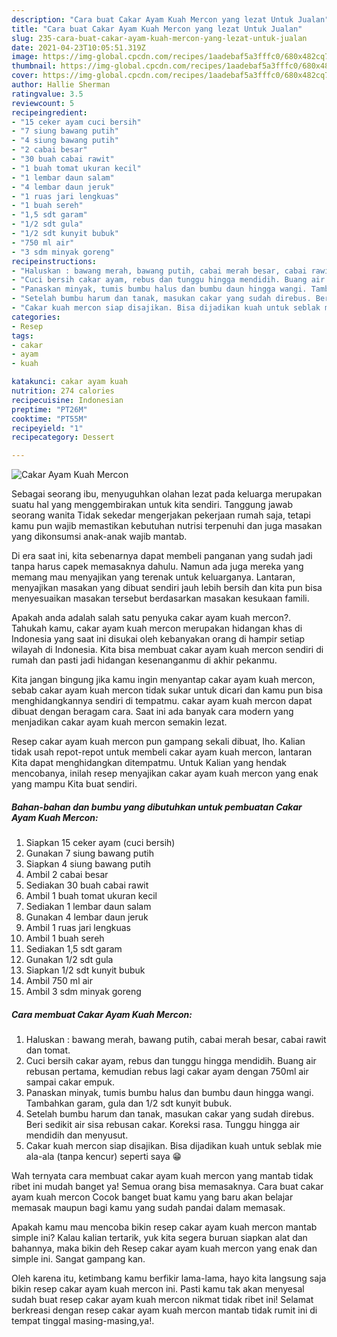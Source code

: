 ```yaml
---
description: "Cara buat Cakar Ayam Kuah Mercon yang lezat Untuk Jualan"
title: "Cara buat Cakar Ayam Kuah Mercon yang lezat Untuk Jualan"
slug: 235-cara-buat-cakar-ayam-kuah-mercon-yang-lezat-untuk-jualan
date: 2021-04-23T10:05:51.319Z
image: https://img-global.cpcdn.com/recipes/1aadebaf5a3fffc0/680x482cq70/cakar-ayam-kuah-mercon-foto-resep-utama.jpg
thumbnail: https://img-global.cpcdn.com/recipes/1aadebaf5a3fffc0/680x482cq70/cakar-ayam-kuah-mercon-foto-resep-utama.jpg
cover: https://img-global.cpcdn.com/recipes/1aadebaf5a3fffc0/680x482cq70/cakar-ayam-kuah-mercon-foto-resep-utama.jpg
author: Hallie Sherman
ratingvalue: 3.5
reviewcount: 5
recipeingredient:
- "15 ceker ayam cuci bersih"
- "7 siung bawang putih"
- "4 siung bawang putih"
- "2 cabai besar"
- "30 buah cabai rawit"
- "1 buah tomat ukuran kecil"
- "1 lembar daun salam"
- "4 lembar daun jeruk"
- "1 ruas jari lengkuas"
- "1 buah sereh"
- "1,5 sdt garam"
- "1/2 sdt gula"
- "1/2 sdt kunyit bubuk"
- "750 ml air"
- "3 sdm minyak goreng"
recipeinstructions:
- "Haluskan : bawang merah, bawang putih, cabai merah besar, cabai rawit dan tomat."
- "Cuci bersih cakar ayam, rebus dan tunggu hingga mendidih. Buang air rebusan pertama, kemudian rebus lagi cakar ayam dengan 750ml air sampai cakar empuk."
- "Panaskan minyak, tumis bumbu halus dan bumbu daun hingga wangi. Tambahkan garam, gula dan 1/2 sdt kunyit bubuk."
- "Setelah bumbu harum dan tanak, masukan cakar yang sudah direbus. Beri sedikit air sisa rebusan cakar. Koreksi rasa. Tunggu hingga air mendidih dan menyusut."
- "Cakar kuah mercon siap disajikan. Bisa dijadikan kuah untuk seblak mie ala-ala (tanpa kencur) seperti saya 😁"
categories:
- Resep
tags:
- cakar
- ayam
- kuah

katakunci: cakar ayam kuah 
nutrition: 274 calories
recipecuisine: Indonesian
preptime: "PT26M"
cooktime: "PT55M"
recipeyield: "1"
recipecategory: Dessert

---
```



![Cakar Ayam Kuah Mercon](https://img-global.cpcdn.com/recipes/1aadebaf5a3fffc0/680x482cq70/cakar-ayam-kuah-mercon-foto-resep-utama.jpg)

Sebagai seorang ibu, menyuguhkan olahan lezat pada keluarga merupakan suatu hal yang menggembirakan untuk kita sendiri. Tanggung jawab seorang  wanita Tidak sekedar mengerjakan pekerjaan rumah saja, tetapi kamu pun wajib memastikan kebutuhan nutrisi terpenuhi dan juga masakan yang dikonsumsi anak-anak wajib mantab.

Di era  saat ini, kita sebenarnya dapat membeli panganan yang sudah jadi tanpa harus capek memasaknya dahulu. Namun ada juga mereka yang memang mau menyajikan yang terenak untuk keluarganya. Lantaran, menyajikan masakan yang dibuat sendiri jauh lebih bersih dan kita pun bisa menyesuaikan masakan tersebut berdasarkan masakan kesukaan famili. 



Apakah anda adalah salah satu penyuka cakar ayam kuah mercon?. Tahukah kamu, cakar ayam kuah mercon merupakan hidangan khas di Indonesia yang saat ini disukai oleh kebanyakan orang di hampir setiap wilayah di Indonesia. Kita bisa membuat cakar ayam kuah mercon sendiri di rumah dan pasti jadi hidangan kesenanganmu di akhir pekanmu.

Kita jangan bingung jika kamu ingin menyantap cakar ayam kuah mercon, sebab cakar ayam kuah mercon tidak sukar untuk dicari dan kamu pun bisa menghidangkannya sendiri di tempatmu. cakar ayam kuah mercon dapat dibuat dengan beragam cara. Saat ini ada banyak cara modern yang menjadikan cakar ayam kuah mercon semakin lezat.

Resep cakar ayam kuah mercon pun gampang sekali dibuat, lho. Kalian tidak usah repot-repot untuk membeli cakar ayam kuah mercon, lantaran Kita dapat menghidangkan ditempatmu. Untuk Kalian yang hendak mencobanya, inilah resep menyajikan cakar ayam kuah mercon yang enak yang mampu Kita buat sendiri.

<!--inarticleads1-->

##### Bahan-bahan dan bumbu yang dibutuhkan untuk pembuatan Cakar Ayam Kuah Mercon:

1. Siapkan 15 ceker ayam (cuci bersih)
1. Gunakan 7 siung bawang putih
1. Siapkan 4 siung bawang putih
1. Ambil 2 cabai besar
1. Sediakan 30 buah cabai rawit
1. Ambil 1 buah tomat ukuran kecil
1. Sediakan 1 lembar daun salam
1. Gunakan 4 lembar daun jeruk
1. Ambil 1 ruas jari lengkuas
1. Ambil 1 buah sereh
1. Sediakan 1,5 sdt garam
1. Gunakan 1/2 sdt gula
1. Siapkan 1/2 sdt kunyit bubuk
1. Ambil 750 ml air
1. Ambil 3 sdm minyak goreng




<!--inarticleads2-->

##### Cara membuat Cakar Ayam Kuah Mercon:

1. Haluskan : bawang merah, bawang putih, cabai merah besar, cabai rawit dan tomat.
1. Cuci bersih cakar ayam, rebus dan tunggu hingga mendidih. Buang air rebusan pertama, kemudian rebus lagi cakar ayam dengan 750ml air sampai cakar empuk.
1. Panaskan minyak, tumis bumbu halus dan bumbu daun hingga wangi. Tambahkan garam, gula dan 1/2 sdt kunyit bubuk.
1. Setelah bumbu harum dan tanak, masukan cakar yang sudah direbus. Beri sedikit air sisa rebusan cakar. Koreksi rasa. Tunggu hingga air mendidih dan menyusut.
1. Cakar kuah mercon siap disajikan. Bisa dijadikan kuah untuk seblak mie ala-ala (tanpa kencur) seperti saya 😁




Wah ternyata cara membuat cakar ayam kuah mercon yang mantab tidak ribet ini mudah banget ya! Semua orang bisa memasaknya. Cara buat cakar ayam kuah mercon Cocok banget buat kamu yang baru akan belajar memasak maupun bagi kamu yang sudah pandai dalam memasak.

Apakah kamu mau mencoba bikin resep cakar ayam kuah mercon mantab simple ini? Kalau kalian tertarik, yuk kita segera buruan siapkan alat dan bahannya, maka bikin deh Resep cakar ayam kuah mercon yang enak dan simple ini. Sangat gampang kan. 

Oleh karena itu, ketimbang kamu berfikir lama-lama, hayo kita langsung saja bikin resep cakar ayam kuah mercon ini. Pasti kamu tak akan menyesal sudah buat resep cakar ayam kuah mercon nikmat tidak ribet ini! Selamat berkreasi dengan resep cakar ayam kuah mercon mantab tidak rumit ini di tempat tinggal masing-masing,ya!.

